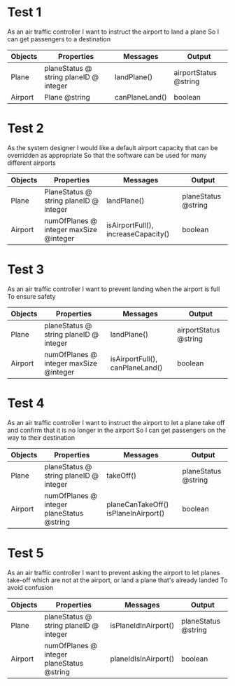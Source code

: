 # Test 1
As an air traffic controller
I want to instruct the airport to land a plane
So I can get passengers to a destination


| Objects     | Properties                             | Messages       | Output                |
| ----------- | ---------------------------------------| ---------------| ------------------    |
| Plane       | planeStatus @ string planeID @ integer | landPlane()    | airportStatus @string |
| Airport     | Plane @string                          | canPlaneLand() | boolean               |




# Test 2
As the system designer
I would like a default airport capacity that can be overridden as appropriate
So that the software can be used for many different airports

| Objects     | Properties                             | Messages                            | Output              |
| ----------- | ---------------------------------------|-------------------------------------| --------------------|
| Plane       | PlaneStatus @ string planeID @ integer | landPlane()                         | planeStatus @string |
| Airport     | numOfPlanes @ integer maxSize @integer | isAirportFull(), increaseCapacity() | boolean             |





# Test 3
As an air traffic controller
I want to prevent landing when the airport is full
To ensure safety


| Objects     | Properties                             | Messages                            | Output                |
| ----------- | ---------------------------------------|-------------------------------------| --------------------  |
| Plane       | planeStatus @ string planeID @ integer | landPlane()                         | airportStatus @string |
| Airport     | numOfPlanes @ integer maxSize @integer | isAirportFull(), canPlaneLand()     | boolean               |



# Test 4
As an air traffic controller
I want to instruct the airport to let a plane take off and confirm that it is no longer in the airport
So I can get passengers on the way to their destination


| Objects     | Properties                                 | Messages                             | Output              |
| ----------- | -------------------------------------------|--------------------------------------| --------------------|
| Plane       | planeStatus @ string planeID @ integer     | takeOff()                            | planeStatus @string |
| Airport     | numOfPlanes @ integer planeStatus @string  | planeCanTakeOff() isPlaneInAirport() | boolean             |



# Test 5
As an air traffic controller
I want to prevent asking the airport to let planes take-off which are not at the airport, or land a plane that's already landed
To avoid confusion

| Objects     | Properties                                 | Messages             | Output              |
| ----------- | -------------------------------------------|----------------------| --------------------|
| Plane       | planeStatus @ string planeID @ integer     | isPlaneIdInAirport() | planeStatus @string |
| Airport     | numOfPlanes @ integer planeStatus @string  | planeIdIsInAirport() | boolean             |





